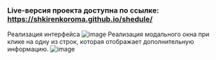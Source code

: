 ### Live-версия проекта доступна по ссылке: https://shkirenkoroma.github.io/shedule/
Реализация интерфейса
![image](https://user-images.githubusercontent.com/61347452/225887670-ec741dee-2c77-431c-a2fa-84493a17ad53.png)
Реализация модального окна при клике на одну из строк, которая отображает дополнительную информацию.
![image](https://user-images.githubusercontent.com/61347452/225887845-e1fec424-30c6-4f68-873d-724e30fceaf6.png)

